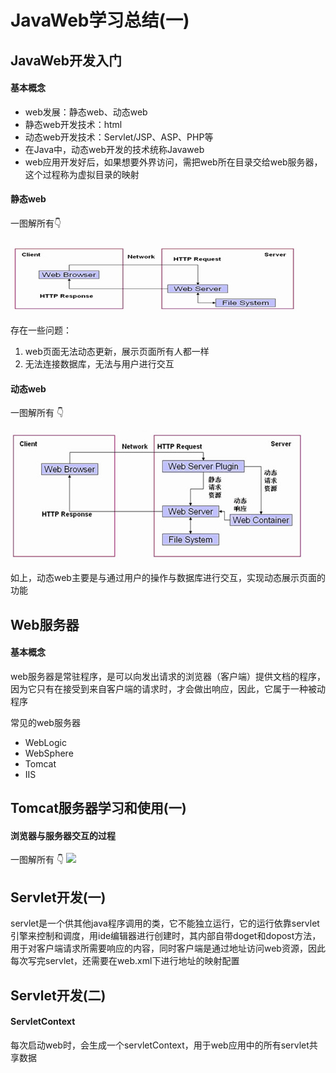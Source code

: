 
# JavaWeb学习总结(一)
## JavaWeb开发入门
#### 基本概念
- web发展：静态web、动态web
- 静态web开发技术：html
- 动态web开发技术：Servlet/JSP、ASP、PHP等
- 在Java中，动态web开发的技术统称Javaweb
- web应用开发好后，如果想要外界访问，需把web所在目录交给web服务器，这个过程称为虚拟目录的映射

#### 静态web
一图解所有👇 

![web静态][image-1]

存在一些问题：
1. web页面无法动态更新，展示页面所有人都一样
2. 无法连接数据库，无法与用户进行交互

#### 动态web
一图解所有 👇

![web动态][image-2]

如上，动态web主要是与通过用户的操作与数据库进行交互，实现动态展示页面的功能

## Web服务器
#### 基本概念
web服务器是常驻程序，是可以向发出请求的浏览器（客户端）提供文档的程序，因为它只有在接受到来自客户端的请求时，才会做出响应，因此，它属于一种被动程序

常见的web服务器
- WebLogic
- WebSphere
- Tomcat
- IIS

## Tomcat服务器学习和使用(一)

#### 浏览器与服务器交互的过程
一图解所有 👇
![][image-3]

## Servlet开发(一)

servlet是一个供其他java程序调用的类，它不能独立运行，它的运行依靠servlet引擎来控制和调度，用ide编辑器进行创建时，其内部自带doget和dopost方法，用于对客户端请求所需要响应的内容，同时客户端是通过地址访问web资源，因此每次写完servlet，还需要在web.xml下进行地址的映射配置

## Servlet开发(二)

#### ServletContext
每次启动web时，会生成一个servletContext，用于web应用中的所有servlet共享数据



[image-1]:	https://github.com/hacksman/learning/blob/master/picture/web_stable.png
[image-2]:	https://github.com/hacksman/learning/blob/master/picture/web_dynamic.png
[image-3]:	https://github.com/hacksman/learning/blob/master/picture/jiaohu.png